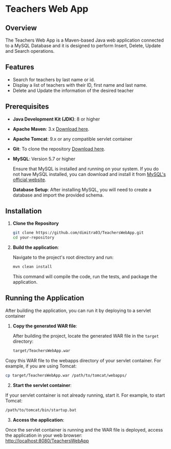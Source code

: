# Teachers Web App

## Overview

The Teachers Web App is a Maven-based Java web application connected to a MySQL Database and it is designed to perform Insert, Delete, Update and Search operations.

## Features

- Search for teachers by last name or id.
- Display a list of teachers with their ID, first name and last name.
- Delete and Update the information of the desired teacher

## Prerequisites

- **Java Development Kit (JDK)**: 8 or higher
- **Apache Maven**: 3.x [Download here](https://maven.apache.org/download.cgi).
- **Apache Tomcat**: 9.x or any compatible servlet container
- **Git**: To clone the repository [Download here](https://git-scm.com/downloads).
- **MySQL**: Version 5.7 or higher
  
  Ensure that MySQL is installed and running on your system. If you do not have MySQL installed, you can download and install it from [MySQL's official website](https://dev.mysql.com/downloads/mysql/).
  
  **Database Setup**: After installing MySQL, you will need to create a database and import the provided schema.
  
## Installation

1. **Clone the Repository**

   ```bash
   git clone https://github.com/dimitra03/TeachersWebApp.git
   cd your-repository
    ```

2. **Build the application**:

   Navigate to the project's root directory and run:

    ```bash
    mvn clean install
    ```

    This command will compile the code, run the tests, and package the application.

## Running the Application

After building the application, you can run it by deploying to a servlet container

1. **Copy the generated WAR file**:

   After building the project, locate the generated WAR file in the `target` directory:

   ```bash
   target/TeachersWebApp.war
   ```

  Copy this WAR file to the webapps directory of your servlet container. For example, if you are using Tomcat:

  ```bash
  cp target/TeachersWebApp.war /path/to/tomcat/webapps/
  ```

2. **Start the servlet container**:

  If your servlet container is not already running, start it. For example, to start Tomcat:

  ```bash
  /path/to/tomcat/bin/startup.bat
  ```
    
3. **Access the application**:

  Once the servlet container is running and the WAR file is deployed, access the application in your web browser: [http://localhost:8080/TeachersWebApp](http://localhost:8080/TeachersWebApp)
